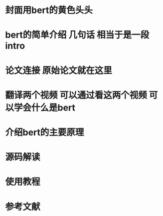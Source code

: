 # 封面用bert的黄色头头

# bert的简单介绍 几句话  相当于是一段intro

# 论文连接 原始论文就在这里

# 翻译两个视频 可以通过看这两个视频 可以学会什么是bert

# 介绍bert的主要原理

# 源码解读

# 使用教程

# 参考文献


